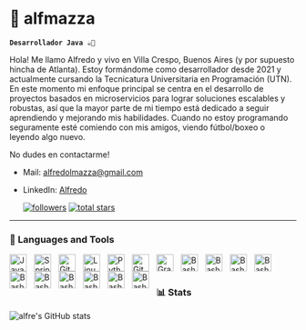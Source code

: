 # 👾 alfmazza

**`Desarrollador Java ☕🍃`**

Hola! Me llamo Alfredo y vivo en Villa Crespo, Buenos Aires (y por supuesto hincha de Atlanta). Estoy formándome como desarrollador desde 2021 y actualmente cursando la Tecnicatura Universitaria en Programación (UTN). En este momento mi enfoque principal se centra en el desarrollo de proyectos basados en microservicios para lograr soluciones escalables y robustas, así que la mayor parte de mi tiempo está dedicado a seguir aprendiendo y mejorando mis habilidades. Cuando no estoy programando seguramente esté comiendo con mis amigos, viendo fútbol/boxeo o leyendo algo nuevo.

No dudes en contactarme!

- Mail: [alfredolmazza@gmail.com](mailto:alfredolmazza@gmail.com)
- LinkedIn: [Alfredo](https://www.linkedin.com/in/alfredolmazza/)


   <p align="left">
      <a href="https://github.com/alfmazza?tab=followers">
         <img alt="followers" title="Follow me on Github" src="https://custom-icon-badges.demolab.com/github/followers/alfmazza?color=236ad3&labelColor=1155ba&style=for-the-badge&logo=person-add&label=Follow&logoColor=white"/></a>
      <a href="https://github.com/alfmazza?tab=repositories&sort=stargazers">
         <img alt="total stars" title="Total stars on GitHub" src="https://custom-icon-badges.demolab.com/github/stars/alfmazza?color=55960c&style=for-the-badge&labelColor=488207&logo=star"/></a>
   </p>

---

### 🧰 Languages and Tools

<img align="left" alt="Java" width="30px" style="padding-right:10px;" src="https://cdn.jsdelivr.net/gh/devicons/devicon/icons/java/java-original.svg"/>
<img align="left" alt="Spring" width="30px" style="padding-right:10px;" src="https://cdn.jsdelivr.net/gh/devicons/devicon/icons/spring/spring-original.svg" />
<img align="left" alt="Git" width="30px" style="padding-right:10px;" src="https://cdn.jsdelivr.net/gh/devicons/devicon/icons/git/git-original.svg" />
<img align="left" alt="Linux" width="30px" style="padding-right:10px;" src="https://cdn.jsdelivr.net/gh/devicons/devicon/icons/linux/linux-original.svg" />
<img align="left" alt="Python" width="30px" style="padding-right:10px;" src="https://cdn.jsdelivr.net/gh/devicons/devicon/icons/python/python-plain.svg" />
<img align="left" alt="GitHub" width="30px" style="padding-right:10px;" src="https://cdn.jsdelivr.net/gh/devicons/devicon/icons/github/github-original.svg" />
<img align="left" alt="Gradle" width="30px" style="padding-right:10px;" src="https://cdn.jsdelivr.net/gh/devicons/devicon/icons/gradle/gradle-plain.svg" />
<img align="left" alt="Bash" width="30px" style="padding-right:10px;" src="https://cdn.jsdelivr.net/gh/devicons/devicon/icons/bash/bash-original.svg" />
<img align="left" alt="Bash" width="30px" style="padding-right:10px;" src="https://cdn.jsdelivr.net/gh/devicons/devicon/icons/bitbucket/bitbucket-original.svg" />
<img align="left" alt="Bash" width="30px" style="padding-right:10px;" src="https://cdn.jsdelivr.net/gh/devicons/devicon/icons/docker/docker-original.svg" />
<img align="left" alt="Bash" width="30px" style="padding-right:10px;" src="https://cdn.jsdelivr.net/gh/devicons/devicon/icons/grafana/grafana-original.svg" />
<img align="left" alt="Bash" width="30px" style="padding-right:10px;" src="https://cdn.jsdelivr.net/gh/devicons/devicon/icons/jenkins/jenkins-original.svg" />
<img align="left" alt="Bash" width="30px" style="padding-right:10px;" src="https://cdn.jsdelivr.net/gh/devicons/devicon/icons/jira/jira-original.svg" />
<img align="left" alt="Bash" width="30px" style="padding-right:10px;" src="https://cdn.jsdelivr.net/gh/devicons/devicon/icons/kubernetes/kubernetes-plain.svg" />
<img align="left" alt="Bash" width="30px" style="padding-right:10px;" src="https://cdn.jsdelivr.net/gh/devicons/devicon/icons/mysql/mysql-original.svg" />
<img align="left" alt="Bash" width="30px" style="padding-right:10px;" src="https://cdn.jsdelivr.net/gh/devicons/devicon/icons/oracle/oracle-original.svg" />
<img align="left" alt="Bash" width="30px" style="padding-right:10px;" src="https://cdn.jsdelivr.net/gh/devicons/devicon/icons/tomcat/tomcat-line.svg" />
<br />

#

### 📊 Stats

![alfre's GitHub stats](https://github-readme-stats.vercel.app/api?username=alfmazza&show_icons=true&theme=gruvbox)

<!-- ![GitHub Streak](https://streak-stats.demolab.com?user=alfmazza&theme=gruvbox&border_radius=4.5) -->

#
